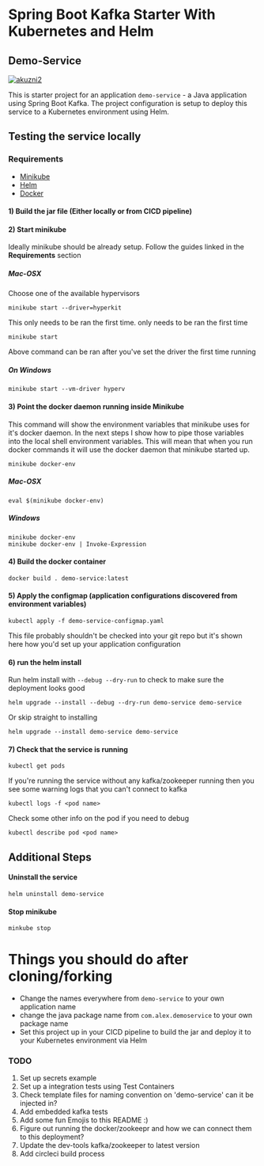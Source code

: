 # Spring Boot Kafka Starter With Kubernetes and Helm
## Demo-Service

[![akuzni2](https://circleci.com/gh/akuzni2/spring-boot-kubernetes-helm-starter.svg?style=svg)](https://app.circleci.com/pipelines/github/akuzni2/spring-boot-kubernetes-helm-starter)

This is starter project for an application `demo-service` - a Java application using Spring Boot Kafka.
The project configuration is setup to deploy this service to a Kubernetes environment using Helm.

## Testing the service locally
### Requirements
- [Minikube](https://kubernetes.io/docs/tasks/tools/install-minikube/)
- [Helm](https://helm.sh/docs/intro/install/)
- [Docker](https://docs.docker.com/get-docker/)

#### 1) Build the jar file (Either locally or from CICD pipeline)

#### 2) Start minikube
Ideally minikube should be already setup. Follow the guides linked in the **Requirements** section
##### Mac-OSX
Choose one of the available hypervisors
```shell
minikube start --driver=hyperkit
```
This only needs to be ran the first time. 
only needs to be ran the first time
```shell
minikube start
```
Above command can be ran after you've set the driver the first time running
##### On Windows
```
minikube start --vm-driver hyperv
```

#### 3) Point the docker daemon running inside Minikube 
This command will show the environment variables that minikube uses for it's docker daemon. In the next steps I show
how to pipe those variables into the local shell environment variables. This will mean that when you run docker commands
it will use the docker daemon that minikube started up.

```shell
minikube docker-env
```

##### Mac-OSX

```
eval $(minikube docker-env)
```


##### Windows
```shell
minikube docker-env
minikube docker-env | Invoke-Expression
```


#### 4) Build the docker container
```shell
docker build . demo-service:latest
```

#### 5) Apply the configmap (application configurations discovered from environment variables)
```shell
kubectl apply -f demo-service-configmap.yaml
```
This file probably shouldn't be checked into your git repo but it's shown here how you'd set up your application configuration

#### 6) run the helm install

Run helm install with `--debug --dry-run` to check to make sure the deployment looks good 

```shell
helm upgrade --install --debug --dry-run demo-service demo-service
```

Or skip straight to installing

```shell
helm upgrade --install demo-service demo-service
```

#### 7) Check that the service is running
```shell
kubectl get pods
```
If you're running the service without any kafka/zookeeper running then you see some warning logs that you can't connect to kafka
```shell
kubectl logs -f <pod name>
```
Check some other info on the pod if you need to debug
```shell
kubectl describe pod <pod name> 
```

## Additional Steps
#### Uninstall the service 
```shell
helm uninstall demo-service
```

#### Stop minikube
```shell
minkube stop
```

# Things you should do after cloning/forking
- Change the names everywhere from `demo-service` to your own application name
- change the java package name from `com.alex.demoservice` to your own package name
- Set this project up in your CICD pipeline to build the jar and deploy it to your Kubernetes environment via Helm



### TODO 
1) Set up secrets example
2) Set up a integration tests using Test Containers
3) Check template files for naming convention on 'demo-service' can it be injected in?
4) Add embedded kafka tests
5) Add some fun Emojis to this README :) 
6) Figure out running the docker/zookeepr and how we can connect them to this deployment?
7) Update the dev-tools kafka/zookeeper to latest version
8) Add circleci build process   
